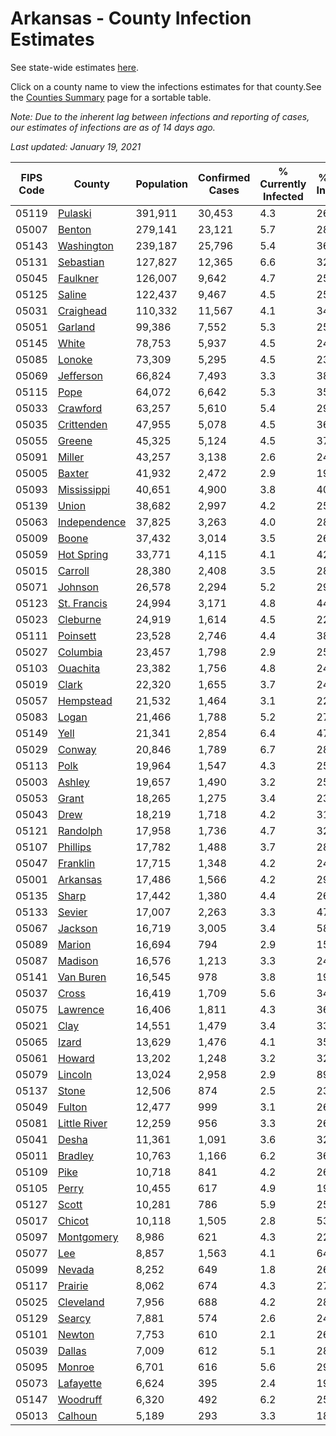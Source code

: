 # Arkansas - County Infection Estimates

See state-wide estimates [here](/infections/us-ar).

Click on a county name to view the infections estimates for that county.See the [Counties Summary](/infections/summary-counties) page for a sortable table.

*Note: Due to the inherent lag between infections and reporting of cases, our estimates of infections are as of 14 days ago.*

*Last updated: January 19, 2021*

|   FIPS Code |                       County |   Population |   Confirmed Cases |   % Currently Infected |   % Total Infected |
|-------------|------------------------------|--------------|-------------------|------------------------|--------------------|
|       05119 |           [Pulaski](pulaski) |      391,911 |            30,453 |                    4.3 |               26.3 |
|       05007 |             [Benton](benton) |      279,141 |            23,121 |                    5.7 |               28.1 |
|       05143 |     [Washington](washington) |      239,187 |            25,796 |                    5.4 |               36.8 |
|       05131 |       [Sebastian](sebastian) |      127,827 |            12,365 |                    6.6 |               32.4 |
|       05045 |         [Faulkner](faulkner) |      126,007 |             9,642 |                    4.7 |               25.5 |
|       05125 |             [Saline](saline) |      122,437 |             9,467 |                    4.5 |               25.6 |
|       05031 |       [Craighead](craighead) |      110,332 |            11,567 |                    4.1 |               34.8 |
|       05051 |           [Garland](garland) |       99,386 |             7,552 |                    5.3 |               25.4 |
|       05145 |               [White](white) |       78,753 |             5,937 |                    4.5 |               24.7 |
|       05085 |             [Lonoke](lonoke) |       73,309 |             5,295 |                    4.5 |               23.7 |
|       05069 |       [Jefferson](jefferson) |       66,824 |             7,493 |                    3.3 |               38.3 |
|       05115 |                 [Pope](pope) |       64,072 |             6,642 |                    5.3 |               35.0 |
|       05033 |         [Crawford](crawford) |       63,257 |             5,610 |                    5.4 |               29.2 |
|       05035 |     [Crittenden](crittenden) |       47,955 |             5,078 |                    4.5 |               36.8 |
|       05055 |             [Greene](greene) |       45,325 |             5,124 |                    4.5 |               37.2 |
|       05091 |             [Miller](miller) |       43,257 |             3,138 |                    2.6 |               24.3 |
|       05005 |             [Baxter](baxter) |       41,932 |             2,472 |                    2.9 |               19.2 |
|       05093 |   [Mississippi](mississippi) |       40,651 |             4,900 |                    3.8 |               40.8 |
|       05139 |               [Union](union) |       38,682 |             2,997 |                    4.2 |               25.9 |
|       05063 | [Independence](independence) |       37,825 |             3,263 |                    4.0 |               28.9 |
|       05009 |               [Boone](boone) |       37,432 |             3,014 |                    3.5 |               26.3 |
|       05059 |     [Hot Spring](hot-spring) |       33,771 |             4,115 |                    4.1 |               42.9 |
|       05015 |           [Carroll](carroll) |       28,380 |             2,408 |                    3.5 |               28.3 |
|       05071 |           [Johnson](johnson) |       26,578 |             2,294 |                    5.2 |               29.9 |
|       05123 |   [St. Francis](st.-francis) |       24,994 |             3,171 |                    4.8 |               44.8 |
|       05023 |         [Cleburne](cleburne) |       24,919 |             1,614 |                    4.5 |               22.9 |
|       05111 |         [Poinsett](poinsett) |       23,528 |             2,746 |                    4.4 |               38.6 |
|       05027 |         [Columbia](columbia) |       23,457 |             1,798 |                    2.9 |               25.3 |
|       05103 |         [Ouachita](ouachita) |       23,382 |             1,756 |                    4.8 |               24.3 |
|       05019 |               [Clark](clark) |       22,320 |             1,655 |                    3.7 |               24.8 |
|       05057 |       [Hempstead](hempstead) |       21,532 |             1,464 |                    3.1 |               22.6 |
|       05083 |               [Logan](logan) |       21,466 |             1,788 |                    5.2 |               27.9 |
|       05149 |                 [Yell](yell) |       21,341 |             2,854 |                    6.4 |               47.0 |
|       05029 |             [Conway](conway) |       20,846 |             1,789 |                    6.7 |               28.3 |
|       05113 |                 [Polk](polk) |       19,964 |             1,547 |                    4.3 |               25.6 |
|       05003 |             [Ashley](ashley) |       19,657 |             1,490 |                    3.2 |               25.6 |
|       05053 |               [Grant](grant) |       18,265 |             1,275 |                    3.4 |               23.3 |
|       05043 |                 [Drew](drew) |       18,219 |             1,718 |                    4.2 |               31.3 |
|       05121 |         [Randolph](randolph) |       17,958 |             1,736 |                    4.7 |               32.0 |
|       05107 |         [Phillips](phillips) |       17,782 |             1,488 |                    3.7 |               28.2 |
|       05047 |         [Franklin](franklin) |       17,715 |             1,348 |                    4.2 |               24.8 |
|       05001 |         [Arkansas](arkansas) |       17,486 |             1,566 |                    4.2 |               29.4 |
|       05135 |               [Sharp](sharp) |       17,442 |             1,380 |                    4.4 |               26.2 |
|       05133 |             [Sevier](sevier) |       17,007 |             2,263 |                    3.3 |               47.6 |
|       05067 |           [Jackson](jackson) |       16,719 |             3,005 |                    3.4 |               58.6 |
|       05089 |             [Marion](marion) |       16,694 |               794 |                    2.9 |               15.5 |
|       05087 |           [Madison](madison) |       16,576 |             1,213 |                    3.3 |               24.8 |
|       05141 |       [Van Buren](van-buren) |       16,545 |               978 |                    3.8 |               19.7 |
|       05037 |               [Cross](cross) |       16,419 |             1,709 |                    5.6 |               34.6 |
|       05075 |         [Lawrence](lawrence) |       16,406 |             1,811 |                    4.3 |               36.8 |
|       05021 |                 [Clay](clay) |       14,551 |             1,479 |                    3.4 |               33.6 |
|       05065 |               [Izard](izard) |       13,629 |             1,476 |                    4.1 |               35.4 |
|       05061 |             [Howard](howard) |       13,202 |             1,248 |                    3.2 |               32.6 |
|       05079 |           [Lincoln](lincoln) |       13,024 |             2,958 |                    2.9 |               89.0 |
|       05137 |               [Stone](stone) |       12,506 |               874 |                    2.5 |               23.2 |
|       05049 |             [Fulton](fulton) |       12,477 |               999 |                    3.1 |               26.3 |
|       05081 | [Little River](little-river) |       12,259 |               956 |                    3.3 |               26.2 |
|       05041 |               [Desha](desha) |       11,361 |             1,091 |                    3.6 |               32.5 |
|       05011 |           [Bradley](bradley) |       10,763 |             1,166 |                    6.2 |               36.7 |
|       05109 |                 [Pike](pike) |       10,718 |               841 |                    4.2 |               26.1 |
|       05105 |               [Perry](perry) |       10,455 |               617 |                    4.9 |               19.2 |
|       05127 |               [Scott](scott) |       10,281 |               786 |                    5.9 |               25.0 |
|       05017 |             [Chicot](chicot) |       10,118 |             1,505 |                    2.8 |               53.5 |
|       05097 |     [Montgomery](montgomery) |        8,986 |               621 |                    4.3 |               22.8 |
|       05077 |                   [Lee](lee) |        8,857 |             1,563 |                    4.1 |               64.8 |
|       05099 |             [Nevada](nevada) |        8,252 |               649 |                    1.8 |               26.7 |
|       05117 |           [Prairie](prairie) |        8,062 |               674 |                    4.3 |               27.2 |
|       05025 |       [Cleveland](cleveland) |        7,956 |               688 |                    4.2 |               28.9 |
|       05129 |             [Searcy](searcy) |        7,881 |               574 |                    2.6 |               24.2 |
|       05101 |             [Newton](newton) |        7,753 |               610 |                    2.1 |               26.5 |
|       05039 |             [Dallas](dallas) |        7,009 |               612 |                    5.1 |               28.5 |
|       05095 |             [Monroe](monroe) |        6,701 |               616 |                    5.6 |               29.8 |
|       05073 |       [Lafayette](lafayette) |        6,624 |               395 |                    2.4 |               19.8 |
|       05147 |         [Woodruff](woodruff) |        6,320 |               492 |                    6.2 |               25.2 |
|       05013 |           [Calhoun](calhoun) |        5,189 |               293 |                    3.3 |               18.2 |